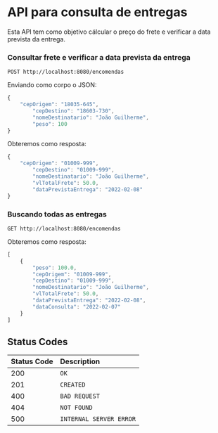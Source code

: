 # API para consulta de entregas

Esta API tem como objetivo cálcular o preço do frete e verificar a data prevista da entrega.


### Consultar frete e verificar a data prevista da entrega
```http
POST http://localhost:8080/encomendas
```
Enviando como corpo o JSON:
```javascript
{
    "cepOrigem": "18035-645",
        "cepDestino": "18603-730",
        "nomeDestinatario": "João Guilherme",
        "peso": 100
}
```
Obteremos como resposta:
```javascript
{
    "cepOrigem": "01009-999",
        "cepDestino": "01009-999",
        "nomeDestinatario": "João Guilherme",
        "vlTotalFrete": 50.0,
        "dataPrevistaEntrega": "2022-02-08"
}
```
### Buscando todas as entregas
```http
GET http://localhost:8080/encomendas
```
Obteremos como resposta:
```javascript
[
    {
        "peso": 100.0,
        "cepOrigem": "01009-999",
        "cepDestino": "01009-999",
        "nomeDestinatario": "João Guilherme",
        "vlTotalFrete": 50.0,
        "dataPrevistaEntrega": "2022-02-08",
        "dataConsulta": "2022-02-07"
    }
]
```


## Status Codes


| Status Code | Description |
| :--- | :--- |
| 200 | `OK` |
| 201 | `CREATED` |
| 400 | `BAD REQUEST` |
| 404 | `NOT FOUND` |
| 500 | `INTERNAL SERVER ERROR` |

